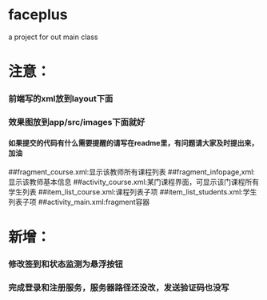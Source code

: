﻿# faceplus
a project for out main class




# 注意： #
### 前端写的xml放到layout下面
### 效果图放到app/src/images下面就好
#### 如果提交的代码有什么需要提醒的请写在readme里，有问题请大家及时提出来，加油 ####
##fragment_course.xml:显示该教师所有课程列表
##fragment_infopage,xml:显示该教师基本信息
##activity_course.xml:某门课程界面，可显示该门课程所有学生列表
##item_list_course.xml:课程列表子项
##item_list_students.xml:学生列表子项
##activity_main.xml:fragment容器
# 新增： #
### 修改签到和状态监测为悬浮按钮
### 完成登录和注册服务，服务器路径还没改，发送验证码也没写